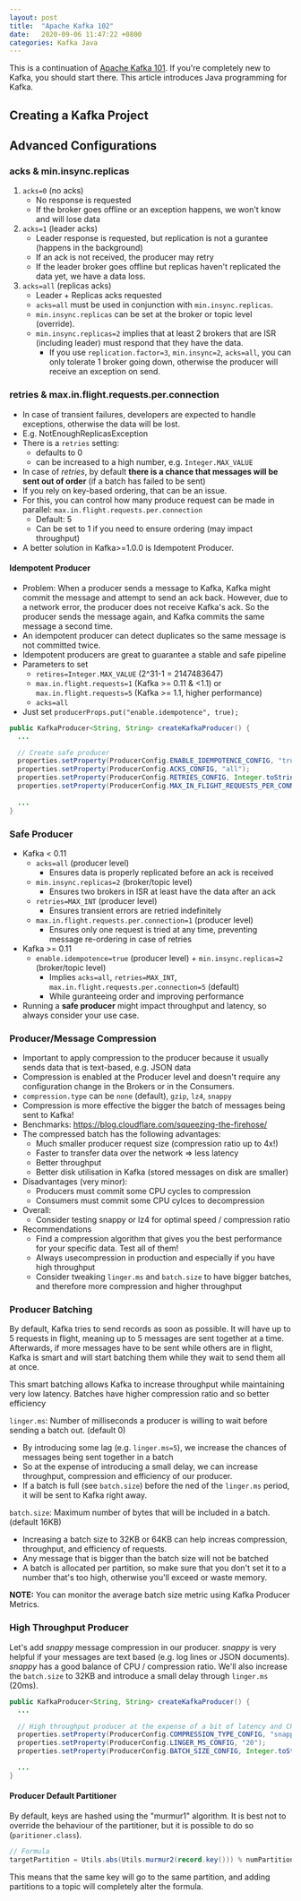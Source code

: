 ```yaml
---
layout: post
title:  "Apache Kafka 102"
date:   2020-09-06 11:47:22 +0800
categories: Kafka Java
---
```

This is a continuation of [Apache Kafka 101](https://shingkid.github.io/kafka/cli/2020/08/30/apache-kafka-101.html). If you're completely new to Kafka, you should start there. This article introduces Java programming for Kafka.

## Creating a Kafka Project


## Advanced Configurations
### acks & min.insync.replicas
1. `acks=0` (no acks)
   * No response is requested
   * If the broker goes offline or an exception happens, we won't know and will lose data
2. `acks=1` (leader acks)
   * Leader response is requested, but replication is not a gurantee (happens in the background)
   * If an ack is not received, the producer may retry
   * If the leader broker goes offline but replicas haven't replicated the data yet, we have a data loss.
3. `acks=all` (replicas acks)
   * Leader + Replicas acks requested
   * `acks=all` must be used in conjunction with `min.insync.replicas`.
   * `min.insync.replicas` can be set at the broker or topic level (override).
   * `min.insync.replicas=2` implies that at least 2 brokers that are ISR (including leader) must respond that they have the data.
     * If you use `replication.factor=3`, `min.insync=2`, `acks=all`, you can only tolerate 1 broker going down, otherwise the producer will receive an exception on send.

### retries & max.in.flight.requests.per.connection
* In case of transient failures, developers are expected to handle exceptions, otherwise the data will be lost.
* E.g. NotEnoughReplicasException
* There is a `retries` setting:
  * defaults to 0
  * can be increased to a high number, e.g. `Integer.MAX_VALUE`
* In case of *retries*, by default **there is a chance that messages will be sent out of order** (if a batch has failed to be sent)
* If you rely on key-based ordering, that can be an issue.
* For this, you can control how many produce request can be made in parallel: `max.in.flight.requests.per.connection`
  * Default: 5
  * Can be set to 1 if you need to ensure ordering (may impact throughput)
* A better solution in Kafka>=1.0.0 is Idempotent Producer.

#### Idempotent Producer
* Problem: When a producer sends a message to Kafka, Kafka might commit the message and attempt to send an ack back. However, due to a network error, the producer does not receive Kafka's ack. So the producer sends the message again, and Kafka commits the same message a second time.
* An idempotent producer can detect duplicates so the same message is not committed twice.
* Idempotent producers are great to guarantee a stable and safe pipeline
* Parameters to set
  * `retires=Integer.MAX_VALUE` (2^31-1 = 2147483647)
  * `max.in.flight.requests=1` (Kafka >= 0.11 & <1.1) or `max.in.flight.requests=5` (Kafka >= 1.1, higher performance)
  * `acks=all`
* Just set `producerProps.put("enable.idempotence", true);`

```Java
public KafkaProducer<String, String> createKafkaProducer() {
  ...

  // Create safe producer
  properties.setProperty(ProducerConfig.ENABLE_IDEMPOTENCE_CONFIG, "true");
  properties.setProperty(ProducerConfig.ACKS_CONFIG, "all");
  properties.setProperty(ProducerConfig.RETRIES_CONFIG, Integer.toString(Integer.MAX_VALUE));
  properties.setProperty(ProducerConfig.MAX_IN_FLIGHT_REQUESTS_PER_CONNECTION, "5");
  
  ...
}
```

### Safe Producer
* Kafka < 0.11
  * `acks=all` (producer level)
    * Ensures data is properly replicated before an ack is received
  * `min.insync.replicas=2` (broker/topic level)
    * Ensures two brokers in ISR at least have the data after an ack
  * `retries=MAX_INT` (producer level)
    * Ensures transient errors are retried indefinitely
  * `max.in.flight.requests.per.connection=1` (producer level)
    * Ensures only one request is tried at any time, preventing message re-ordering in case of retries
* Kafka >= 0.11
  * `enable.idempotence=true` (producer level) + `min.insync.replicas=2` (broker/topic level)
    * Implies `acks=all`, `retries=MAX_INT`, `max.in.flight.requests.per.connection=5` (default)
    * While guranteeing order and improving performance
* Running a **safe producer** might impact throughput and latency, so always consider your use case.

### Producer/Message Compression
* Important to apply compression to the producer because it usually sends data that is text-based, e.g. JSON data
* Compression is enabled at the Producer level and doesn't require any configuration change in the Brokers or in the Consumers.
* `compression.type` can be `none` (default), `gzip`, `lz4`, `snappy`
* Compression is more effective the bigger the batch of messages being sent to Kafka!
* Benchmarks: https://blog.cloudflare.com/squeezing-the-firehose/
* The compressed batch has the following advantages:
  * Much smaller producer request size (compression ratio up to 4x!)
  * Faster to transfer data over the network => less latency
  * Better throughput
  * Better disk utilisation in Kafka (stored messages on disk are smaller)
* Disadvantages (very minor):
  * Producers must commit some CPU cycles to compression
  * Consumers must commit some CPU cylces to decompression
* Overall:
  * Consider testing snappy or lz4 for optimal speed / compression ratio
* Recommendations
  * Find a compression algorithm that gives you the best performance for your specific data. Test all of them!
  * Always usecompression in production and especially if you have high throughput
  * Consider tweaking `linger.ms` and `batch.size` to have bigger batches, and therefore more compression and higher throughput

### Producer Batching
By default, Kafka tries to send records as soon as possible. It will have up to 5 requests in flight, meaning up to 5 messages are sent together at a time. Afterwards, if more messages have to be sent while others are in flight, Kafka is smart and will start batching them while they wait to send them all at once.

This smart batching allows Kafka to increase throughput while maintaining very low latency. Batches have higher compression ratio and so better efficiency

`linger.ms`: Number of milliseconds a producer is willing to wait before sending a batch out. (default 0)
* By introducing some lag (e.g. `linger.ms=5`), we increase the chances of messages being sent together in a batch
* So at the expense of introducing a small delay, we can increase throughput, compression and efficiency of our producer.
* If a batch is full (see `batch.size`) before the ned of the `linger.ms` period, it will be sent to Kafka right away.

`batch.size`: Maximum number of bytes that will be included in a batch. (default 16KB)
* Increasing a batch size to 32KB or 64KB can help increas compression, throughput, and efficiency of requests.
* Any message that is bigger than the batch size will not be batched
* A batch is allocated per partition, so make sure that you don't set it to a number that's too high, otherwise you'll exceed or waste memory.

**NOTE:** You can monitor the average batch size metric using Kafka Producer Metrics.

### High Throughput Producer
Let's add *snappy* message compression in our producer. *snappy* is very helpful if your messages are text based (e.g. log lines or JSON documents). *snappy* has a good balance of CPU / compression ratio. We'll also increase the `batch.size` to 32KB and introduce a small delay through `linger.ms` (20ms).

```Java
public KafkaProducer<String, String> createKafkaProducer() {
  ...

  // High throughput producer at the expense of a bit of latency and CPU usage
  properties.setProperty(ProducerConfig.COMPRESSION_TYPE_CONFIG, "snappy");
  properties.setProperty(ProducerConfig.LINGER_MS_CONFIG, "20");
  properties.setProperty(ProducerConfig.BATCH_SIZE_CONFIG, Integer.toString(32*1024));

  ...
}
```

#### Producer Default Partitioner
By default, keys are hashed using the "murmur1" algorithm. It is best not to override the behaviour of the partitioner, but it is possible to do so (`paritioner.class`).

```Java
// Formula
targetPartition = Utils.abs(Utils.murmur2(record.key())) % numPartitions;
```

This means that the same key will go to the same partition, and adding partitions to a topic will completely alter the formula.